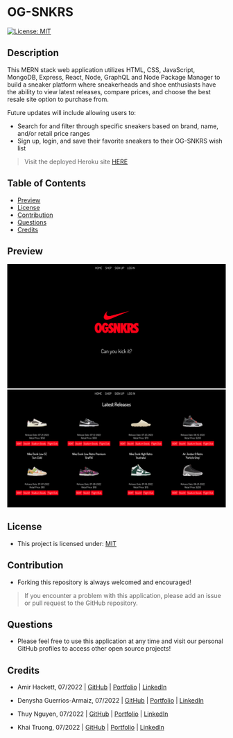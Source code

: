 # OG-SNKRS

[![License: MIT](https://img.shields.io/badge/License-MIT-yellow.svg)](https://opensource.org/licenses/MIT)

## Description

This MERN stack web application utilizes HTML, CSS, JavaScript, MongoDB, Express, React, Node, GraphQL and Node Package Manager to build a sneaker platform where sneakerheads and shoe enthusiasts have the ability to view latest releases, compare prices, and choose the best resale site option to purchase from. 

Future updates will include allowing users to:
- Search for and filter through specific sneakers based on brand, name, and/or retail price ranges
- Sign up, login, and save their favorite sneakers to their OG-SNKRS wish list

> Visit the deployed Heroku site [HERE]()

## Table of Contents
  - [Preview](#preview)
  - [License](#license)
  - [Contribution](#contribution)
  - [Questions](#questions)
  - [Credits](#credits)

## Preview
![Screenshot](./client/src/assets/images/og-snkrs-home.png)
![Screenshot](./client/src/assets/images/og-snkrs-shop.png)

## License
- This project is licensed under: [MIT](https://opensource.org/licenses/MIT)

## Contribution 
- Forking this repository is always welcomed and encouraged!

> If you encounter a problem with this application, please add an issue or pull request to the GitHub repository. 

## Questions
- Please feel free to use this application at any time and visit our personal GitHub profiles to access other open source projects! 

## Credits

- Amir Hackett, 07/2022 | [GitHub](https://github.com/Amir-Hackett) | [Portfolio](https://amir-hackett.github.io/react-portfolio/) | [LinkedIn](https://www.linkedin.com/in/amir-hackett/) 

- Denysha Guerrios-Armaiz, 07/2022 | [GitHub](https://github.com/denysha-abigail) | [Portfolio](https://denysha-abigail.github.io/denysha-abigail-io/) | [LinkedIn](https://www.linkedin.com/in/denysha-guerrios-armaiz-ab2750229/)

- Thuy Nguyen, 07/2022 | [GitHub](https://github.com/ThuyTTTN) | [Portfolio](https://thuytttn.github.io/react-portfolio/) | [LinkedIn](https://www.linkedin.com/in/thuy-nguyen-a2333031/)

- Khai Truong, 07/2022 | [GitHub](https://github.com/teatyped) | [Portfolio](https://teatyped.github.io/Portfolio/) | [LinkedIn](https://www.linkedin.com/in/khai-truong-7491a7230/)